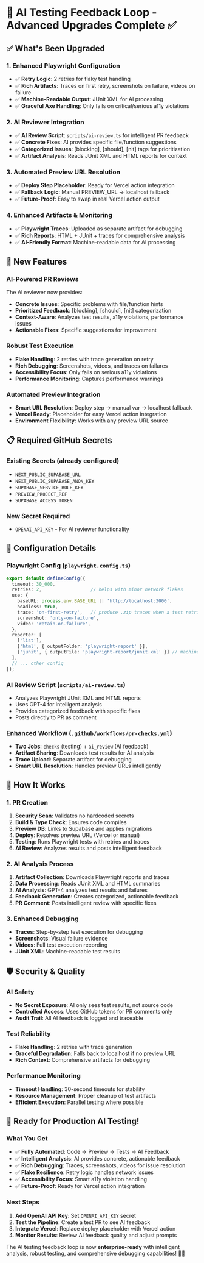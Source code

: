 # 🤖 AI Testing Feedback Loop - Advanced Upgrades Complete ✅

## ✅ What's Been Upgraded

### 1. **Enhanced Playwright Configuration**
- ✅ **Retry Logic**: 2 retries for flaky test handling
- ✅ **Rich Artifacts**: Traces on first retry, screenshots on failure, videos on failure
- ✅ **Machine-Readable Output**: JUnit XML for AI processing
- ✅ **Graceful Axe Handling**: Only fails on critical/serious a11y violations

### 2. **AI Reviewer Integration**
- ✅ **AI Review Script**: `scripts/ai-review.ts` for intelligent PR feedback
- ✅ **Concrete Fixes**: AI provides specific file/function suggestions
- ✅ **Categorized Issues**: [blocking], [should], [nit] tags for prioritization
- ✅ **Artifact Analysis**: Reads JUnit XML and HTML reports for context

### 3. **Automated Preview URL Resolution**
- ✅ **Deploy Step Placeholder**: Ready for Vercel action integration
- ✅ **Fallback Logic**: Manual PREVIEW_URL → localhost fallback
- ✅ **Future-Proof**: Easy to swap in real Vercel action output

### 4. **Enhanced Artifacts & Monitoring**
- ✅ **Playwright Traces**: Uploaded as separate artifact for debugging
- ✅ **Rich Reports**: HTML + JUnit + traces for comprehensive analysis
- ✅ **AI-Friendly Format**: Machine-readable data for AI processing

## 🚀 New Features

### **AI-Powered PR Reviews**
The AI reviewer now provides:
- **Concrete Issues**: Specific problems with file/function hints
- **Prioritized Feedback**: [blocking], [should], [nit] categorization
- **Context-Aware**: Analyzes test results, a11y violations, performance issues
- **Actionable Fixes**: Specific suggestions for improvement

### **Robust Test Execution**
- **Flake Handling**: 2 retries with trace generation on retry
- **Rich Debugging**: Screenshots, videos, and traces on failures
- **Accessibility Focus**: Only fails on serious a11y violations
- **Performance Monitoring**: Captures performance warnings

### **Automated Preview Integration**
- **Smart URL Resolution**: Deploy step → manual var → localhost fallback
- **Vercel Ready**: Placeholder for easy Vercel action integration
- **Environment Flexibility**: Works with any preview URL source

## 📋 Required GitHub Secrets

### **Existing Secrets** (already configured)
- `NEXT_PUBLIC_SUPABASE_URL`
- `NEXT_PUBLIC_SUPABASE_ANON_KEY`
- `SUPABASE_SERVICE_ROLE_KEY`
- `PREVIEW_PROJECT_REF`
- `SUPABASE_ACCESS_TOKEN`

### **New Secret Required**
- `OPENAI_API_KEY` - For AI reviewer functionality

## 🔧 Configuration Details

### **Playwright Config** (`playwright.config.ts`)
```typescript
export default defineConfig({
  timeout: 30_000,
  retries: 2,                  // helps with minor network flakes
  use: {
    baseURL: process.env.BASE_URL || 'http://localhost:3000',
    headless: true,
    trace: 'on-first-retry',   // produce .zip traces when a test retries
    screenshot: 'only-on-failure',
    video: 'retain-on-failure',
  },
  reporter: [
    ['list'],
    ['html', { outputFolder: 'playwright-report' }],
    ['junit', { outputFile: 'playwright-report/junit.xml' }] // machine-readable
  ],
  // ... other config
});
```

### **AI Review Script** (`scripts/ai-review.ts`)
- Analyzes Playwright JUnit XML and HTML reports
- Uses GPT-4 for intelligent analysis
- Provides categorized feedback with specific fixes
- Posts directly to PR as comment

### **Enhanced Workflow** (`.github/workflows/pr-checks.yml`)
- **Two Jobs**: `checks` (testing) + `ai_review` (AI feedback)
- **Artifact Sharing**: Downloads test results for AI analysis
- **Trace Upload**: Separate artifact for debugging
- **Smart URL Resolution**: Handles preview URLs intelligently

## 🎯 How It Works

### **1. PR Creation**
1. **Security Scan**: Validates no hardcoded secrets
2. **Build & Type Check**: Ensures code compiles
3. **Preview DB**: Links to Supabase and applies migrations
4. **Deploy**: Resolves preview URL (Vercel or manual)
5. **Testing**: Runs Playwright tests with retries and traces
6. **AI Review**: Analyzes results and posts intelligent feedback

### **2. AI Analysis Process**
1. **Artifact Collection**: Downloads Playwright reports and traces
2. **Data Processing**: Reads JUnit XML and HTML summaries
3. **AI Analysis**: GPT-4 analyzes test results and failures
4. **Feedback Generation**: Creates categorized, actionable feedback
5. **PR Comment**: Posts intelligent review with specific fixes

### **3. Enhanced Debugging**
- **Traces**: Step-by-step test execution for debugging
- **Screenshots**: Visual failure evidence
- **Videos**: Full test execution recording
- **JUnit XML**: Machine-readable test results

## 🛡️ Security & Quality

### **AI Safety**
- **No Secret Exposure**: AI only sees test results, not source code
- **Controlled Access**: Uses GitHub tokens for PR comments only
- **Audit Trail**: All AI feedback is logged and traceable

### **Test Reliability**
- **Flake Handling**: 2 retries with trace generation
- **Graceful Degradation**: Falls back to localhost if no preview URL
- **Rich Context**: Comprehensive artifacts for debugging

### **Performance Monitoring**
- **Timeout Handling**: 30-second timeouts for stability
- **Resource Management**: Proper cleanup of test artifacts
- **Efficient Execution**: Parallel testing where possible

## 🎉 Ready for Production AI Testing!

### **What You Get**
- ✅ **Fully Automated**: Code → Preview → Tests → AI Feedback
- ✅ **Intelligent Analysis**: AI provides concrete, actionable feedback
- ✅ **Rich Debugging**: Traces, screenshots, videos for issue resolution
- ✅ **Flake Resilience**: Retry logic handles network issues
- ✅ **Accessibility Focus**: Smart a11y violation handling
- ✅ **Future-Proof**: Ready for Vercel action integration

### **Next Steps**
1. **Add OpenAI API Key**: Set `OPENAI_API_KEY` secret
2. **Test the Pipeline**: Create a test PR to see AI feedback
3. **Integrate Vercel**: Replace deploy placeholder with Vercel action
4. **Monitor Results**: Review AI feedback quality and adjust prompts

The AI testing feedback loop is now **enterprise-ready** with intelligent analysis, robust testing, and comprehensive debugging capabilities! 🤖✨

